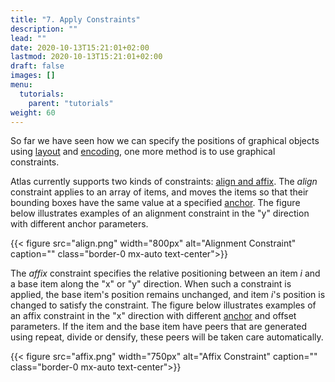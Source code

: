 ```yaml
---
title: "7. Apply Constraints"
description: ""
lead: ""
date: 2020-10-13T15:21:01+02:00
lastmod: 2020-10-13T15:21:01+02:00
draft: false
images: []
menu:
  tutorials:
    parent: "tutorials"
weight: 60
---
```


So far we have seen how we can specify the positions of graphical objects using [layout](../../tutorials/layout/) and [encoding](../../tutorials/encode/), one more method is to use graphical constraints. 

Atlas currently supports two kinds of constraints: [align and affix](../../docs/group/scene/#methods-specify-constraints). The _align_ constraint applies to an array of items, and moves the items so that their bounding boxes have the same value at a specified [anchor](../../docs/global/constants/#anchor). The figure below illustrates examples of an alignment constraint in the "y" direction with different anchor parameters.

{{< figure src="align.png" width="800px" alt="Alignment Constraint" caption="" class="border-0 mx-auto text-center">}}


The _affix_ constraint specifies the relative positioning between an item _i_ and a base item along the "x" or "y" direction. When such a constraint is applied, the base item's position remains unchanged, and item _i_'s position is changed to satisfy the constraint. The figure below illustrates examples of an affix constraint in the "x" direction with different [anchor](../../docs/global/constants/#anchor) and offset parameters. If the item and the base item have peers that are generated using repeat, divide or densify, these peers will be taken care automatically. 

{{< figure src="affix.png" width="750px" alt="Affix Constraint" caption="" class="border-0 mx-auto text-center">}}